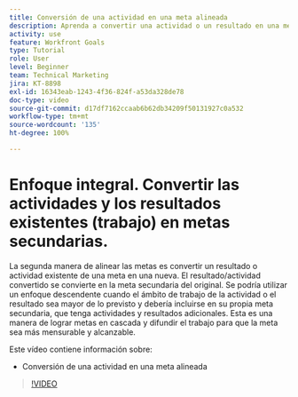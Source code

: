 ```yaml
---
title: Conversión de una actividad en una meta alineada
description: Aprenda a convertir una actividad o un resultado en una meta alineada en [!DNL Goals].
activity: use
feature: Workfront Goals
type: Tutorial
role: User
level: Beginner
team: Technical Marketing
jira: KT-8898
exl-id: 16343eab-1243-4f36-824f-a53da328de78
doc-type: video
source-git-commit: d17df7162ccaab6b62db34209f50131927c0a532
workflow-type: tm+mt
source-wordcount: '135'
ht-degree: 100%

---
```


# Enfoque integral. Convertir las actividades y los resultados existentes (trabajo) en metas secundarias.

La segunda manera de alinear las metas es convertir un resultado o actividad existente de una meta en una nueva. El resultado/actividad convertido se convierte en la meta secundaria del original. Se podría utilizar un enfoque descendente cuando el ámbito de trabajo de la actividad o el resultado sea mayor de lo previsto y debería incluirse en su propia meta secundaria, que tenga actividades y resultados adicionales. Esta es una manera de lograr metas en cascada y difundir el trabajo para que la meta sea más mensurable y alcanzable.

Este vídeo contiene información sobre:

* Conversión de una actividad en una meta alineada

>[!VIDEO](https://video.tv.adobe.com/v/335192/?quality=12&learn=on&enablevpops)
